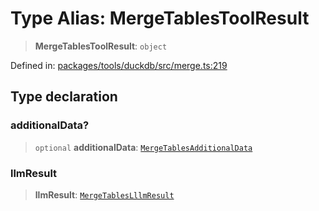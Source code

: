 # Type Alias: MergeTablesToolResult

> **MergeTablesToolResult**: `object`

Defined in: [packages/tools/duckdb/src/merge.ts:219](https://github.com/geodaopenjs/openassistant/blob/0a6a7e7306d75a25dc968b3117f04cb7bd613bec/packages/tools/duckdb/src/merge.ts#L219)

## Type declaration

### additionalData?

> `optional` **additionalData**: [`MergeTablesAdditionalData`](MergeTablesAdditionalData.md)

### llmResult

> **llmResult**: [`MergeTablesLllmResult`](MergeTablesLllmResult.md)
